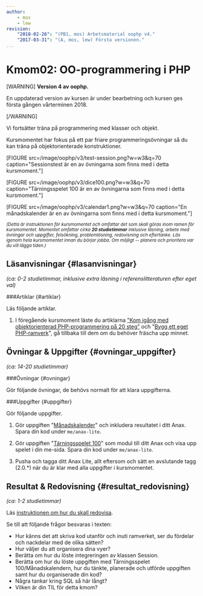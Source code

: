 ```yaml
---
author:
    - mos
    - lew
revision:
    "2018-02-26": "(PB1, mos) Arbetsmaterial oophp v4."
    "2017-03-31": "(A, mos, lew) Första versionen."
...
```

Kmom02: OO-programmering i PHP
==================================

[WARNING]
**Version 4 av oophp.**

En uppdaterad version av kursen är under bearbetning och kursen ges första gången vårterminen 2018.

[/WARNING]


Vi fortsätter träna på programmering med klasser och objekt.

<!--
Du bekantar dig med begrepp som interface och traits.
Inloggning till webbplats?
Embryo till eshop sql?
-->

Kursmomentet har fokus på ett par friare programmeringsövningar så du kan träna på objektorienterade konstruktioner.

[FIGURE src=/image/oophp/v3/test-session.png?w=w3&q=70 caption="Sessionstest är en av övningarna som finns med i detta kursmoment."]

[FIGURE src=/image/oophp/v3/dice100.png?w=w3&q=70 caption="Tärningsspelet 100 är en av övningarna som finns med i detta kursmoment."]

[FIGURE src=/image/oophp/v3/calendar1.png?w=w3&q=70 caption="En månadskalender är en av övningarna som finns med i detta kursmoment."]

<small><i>(Detta är instruktionen för kursmomentet och omfattar det som skall göras inom ramen för kursmomentet. Momentet omfattar cirka **20 studietimmar** inklusive läsning, arbete med övningar och uppgifter, felsökning, problemlösning, redovisning och eftertanke. Läs igenom hela kursmomentet innan du börjar jobba. Om möjligt -- planera och prioritera var du vill lägga tiden.)</i></small>


<!--sto p-->



Läsanvisningar  {#lasanvisningar}
---------------------------------

*(ca: 0-2 studietimmar, inklusive extra läsning i referenslitteraturen efter eget val)*


<!--

###Kurslitteratur  {#kurslitteratur}

Det finns inga specifika läsanvisningar i kurslitteraturen.

Läs följande:

1\. [Beginning PHP and MySQL: From Novice to Professional](kunskap/boken-beginning-php-and-mysql-from-novice-to-professional)

* Chapter 6: Object-Oriented PHP
* Chapter 7: Advanced OOP Features
* Chapter 8: Error and Exception Handling
* Chapter 12: Date and Time (Läs så mycket så att du klarar uppgiften längre ned)
-->


###Artiklar {#artiklar}

Läs följande artiklar.

1. I föregående kursmoment läste du artiklarna ["Kom igång med objektorienterad PHP-programmering på 20 steg"](kunskap/kom-i-gang-med-oophp-pa-20-steg) och "[Bygg ett eget PHP-ramverk](kunskap/bygg-ett-eget-php-ramverk)", gå tillbaka till dem om du behöver fräscha upp minnet.




<!--
###Lästips {#lastips}

Det finns inga lästips.

När man pratar om objektorienterad programmering så behöver man också ha en viss bas i objektorienterad modellering, det underlättar. Därför kan du läsa lite om UML, "Unified Modelling Language". En bra start plats är [Wikipedia om UML](http://en.wikipedia.org/wiki/Unified_Modeling_Language).
-->



Övningar & Uppgifter  {#ovningar_uppgifter}
-------------------------------------------

*(ca: 14-20 studietimmar)*


###Övningar {#ovningar}

Gör följande övningar, de behövs normalt för att klara uppgifterna.

<!--
1. Artikeln "[Sessioner och cookies i PHP](kunskap/session-cookie-klasser)" ger dig en sessions-klass och grunden till en cookie-klass. Fyll gärna på cookie-klassens metoder med kod. Spara eventuell kod i `me/kmom02/session`.

1. Jobba igenom artikeln "[Att integrera en klass i ramverket Anax Lite](kunskap/att-integrera-en-klass-i-ramverket-anax-lite)" som visar hur du kan integrera en klass eller tjänst in i ramverket Anax Lite. Spara eventuell testkod i `me/anax-lite`.

1. Jobba igenom artikel "[Att jobba med vyer i Anax Lite](kunskap/jobba-med-vyer-i-anax-lite)" för att se hur vilka möjligheter du har till att koda och strukturera dina vyer. Spara eventuell testkod i `me/anax-lite`.

-->

<!--
(make less)?
-->


###Uppgifter {#uppgifter}

Gör följande uppgifter.

1. Gör uppgiften "[Månadskalender](uppgift/manadskalender)" och inkludera resultatet i ditt Anax. Spara din kod under `me/anax-lite`.

1. Gör uppgiften "[Tärningsspelet 100](uppgift/tarningsspel)" som modul till ditt Anax och visa upp spelet i din me-sida. Spara din kod under `me/anax-lite`.

1. Pusha och tagga ditt Anax Lite, allt eftersom och sätt en avslutande tagg (2.0.\*) när du är klar med alla uppgifter i kursmomentet.

<!--
Inkludera kmom01 guess som en del i me-sidan.

Rita klass och sekvensdiagram?

Yatsy?

1. Gör uppgiften [Integrera klassen Session](uppgift/testa-sessionen) in i ramverket och skriv en route som testar och visar innehållet i sessionen. Spara din kod i `me/anax-lite`.

1. Gör uppgiften "[En navbar till Anax Lite (steg 2)](uppgift/en-navbar-till-anax-lite-steg-2)" som låter dig integrera kod in i ramverkets struktur. Spara din kod i `me/anax-lite`.

-->



Resultat & Redovisning  {#resultat_redovisning}
-----------------------------------------------

*(ca: 1-2 studietimmar)*

Läs [instruktionen om hur du skall redovisa](./../redovisa).

Se till att följande frågor besvaras i texten:

* Hur känns det att skriva kod utanför och inuti ramverket, ser du fördelar och nackdelar med de olika sätten?
* Hur väljer du att organisera dina vyer?
* Berätta om hur du löste integreringen av klassen Session.
* Berätta om hur du löste uppgiften med Tärningsspelet 100/Månadskalendern, hur du tänkte, planerade och utförde uppgiften samt hur du organiserade din kod?
* Några tankar kring SQL så här långt?
* Vilken är din TIL för detta kmom?
